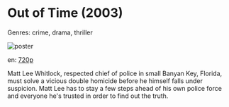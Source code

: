 # Out of Time (2003)

Genres: crime, drama, thriller

![poster](http://image.tmdb.org/t/p/w500/wdniUkm0hwXv2RqzvwWy5XtRNvB.jpg)

en:
  [720p](magnet:?xt=urn:btih:4CB9A7A178B55C4B83E4AFFF6C5978699F68F736&tr=udp://glotorrents.pw:6969/announce&tr=udp://tracker.opentrackr.org:1337/announce&tr=udp://torrent.gresille.org:80/announce&tr=udp://tracker.openbittorrent.com:80&tr=udp://tracker.coppersurfer.tk:6969&tr=udp://tracker.leechers-paradise.org:6969&tr=udp://p4p.arenabg.ch:1337&tr=udp://tracker.internetwarriors.net:1337)
  


Matt Lee Whitlock, respected chief of police in small Banyan Key, Florida, must solve a vicious double homicide before he himself falls under suspicion. Matt Lee has to stay a few steps ahead of his own police force and everyone he's trusted in order to find out the truth.